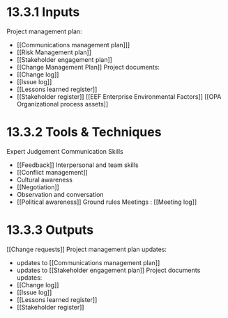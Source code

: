 # 13.3.1 Inputs
Project management plan:
* [[Communications management plan]]]
* [[Risk Management plan]]
* [[Stakeholder engagement plan]]
* [[Change Management Plan]]
Project documents:
* [[Change log]]
* [[Issue log]]
* [[Lessons learned register]]
* [[Stakeholder register]]
[[EEF Enterprise Environmental Factors]]
[[OPA Organizational process assets]]
# 13.3.2 Tools & Techniques
Expert Judgement
Communication Skills
* [[Feedback]]
Interpersonal and team skills
* [[Conflict management]]
* Cultural awareness
* [[Negotiation]]
* Observation and conversation
* [[Political awareness]]
Ground rules
Meetings : [[Meeting log]]

# 13.3.3 Outputs
[[Change requests]]
Project management plan updates:
* updates to [[Communications management plan]]
* updates to [[Stakeholder engagement plan]]
Project documents updates:
* [[Change log]]
* [[Issue log]]
* [[Lessons learned register]]
* [[Stakeholder register]]


